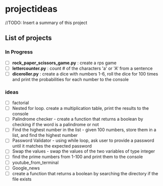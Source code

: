 # projectideas
//TODO: Insert a summary of this project


## List of projects

### In Progress
- [ ] **rock_paper_scissors_game.py** : create a rps game 
- [ ] **lettercounter.py** : count # of the characters 'a' or 'A' from a sentence  
- [ ] **diceroller.py** : create a dice with numbers 1-6, roll the dice for 100 times and print the probabilities for each number to the console 

### ideas
- [ ] factorial
- [ ] Nested for loop. create a multiplication table, print the results to the console
- [ ] Palindrome checker - create a function that returns a boolean by checking if the word is a palindrome or not
- [ ] Find the highest number in the list - given 100 numbers, store them in a list, and find the highest number
- [ ] Password Validator - using while loop, ask user to provide a password until it matches the expected password
- [ ] Swap the values - swap the values of the two variables of type integer
- [ ] find the prime numbers from 1-100 and print them to the console
- [ ] youtube_from_terminal
- [ ] Google_news
- [ ] create a function that returns a boolean by searching the directory if the file exists
